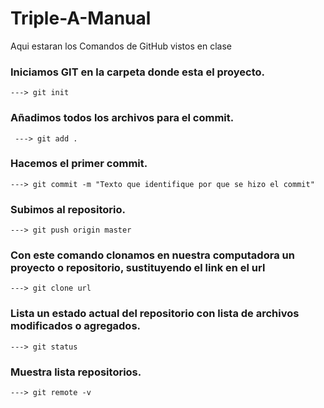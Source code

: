 # Triple-A-Manual
Aqui estaran los Comandos de GitHub vistos en clase

### Iniciamos GIT en la carpeta donde esta el proyecto.
```
---> git init
```
### Añadimos todos los archivos para el commit.
```
 ---> git add .
```

### Hacemos el primer commit.
``` 
---> git commit -m "Texto que identifique por que se hizo el commit"
```

### Subimos al repositorio.
```
---> git push origin master
```

### Con este comando clonamos en nuestra computadora un proyecto o repositorio, sustituyendo el link en el url 
```
---> git clone url
```

### Lista un estado actual del repositorio con lista de archivos modificados o agregados.
```
---> git status
```

### Muestra lista repositorios.
```
---> git remote -v
```


